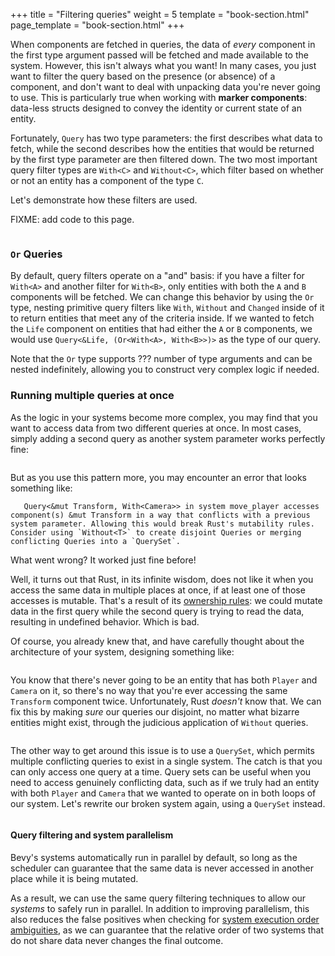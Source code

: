 +++
title = "Filtering queries"
weight = 5
template = "book-section.html"
page_template = "book-section.html"
+++

When components are fetched in queries, the data of *every* component in the first type argument passed will be fetched and made available to the system.
However, this isn't always what you want!
In many cases, you just want to filter the query based on the presence (or absence) of a component, and don't want to deal with unpacking data you're never going to use.
This is particularly true when working with **marker components**: data-less structs designed to convey the identity or current state of an entity.

Fortunately, `Query` has two type parameters: the first describes what data to fetch, while the second describes how the entities that would be returned by the first type parameter are then filtered down.
The two most important query filter types are `With<C>` and `Without<C>`, which filter based on whether or not an entity has a component of the type `C`.

Let's demonstrate how these filters are used.

FIXME: add code to this page.
```rust

```

### `Or` Queries

By default, query filters operate on a "and" basis: if you have a filter for `With<A>` and another filter for `With<B>`, only entities with both the `A` and `B` components will be fetched.
We can change this behavior by using the `Or` type, nesting primitive query filters like `With`, `Without` and `Changed` inside of it to return entities that meet any of the criteria inside.
If we wanted to fetch the `Life` component on entities that had either the `A` or `B` components, we would use `Query<&Life, (Or<With<A>, With<B>>)>` as the type of our query.

Note that the `Or` type supports ??? number of type arguments and can be nested indefinitely, allowing you to construct very complex logic if needed.

### Running multiple queries at once

As the logic in your systems become more complex, you may find that you want to access data from two different queries at once.
In most cases, simply adding a second query as another system parameter works perfectly fine:

```rust

```

But as you use this pattern more, you may encounter an error that looks something like:

```
   Query<&mut Transform, With<Camera>> in system move_player accesses component(s) &mut Transform in a way that conflicts with a previous system parameter. Allowing this would break Rust's mutability rules. Consider using `Without<T>` to create disjoint Queries or merging conflicting Queries into a `QuerySet`.
```

What went wrong? It worked just fine before!

Well, it turns out that Rust, in its infinite wisdom,
does not like it when you access the same data in multiple places at once,
if at least one of those accesses is mutable.
That's a result of its [ownership rules](https://doc.rust-lang.org/book/ch04-01-what-is-ownership.html): we could mutate data in the first query while the second query is trying to read the data, resulting in undefined behavior.
Which is bad.

Of course, you already knew that, and have carefully thought about the architecture of your system, designing something like:

```rust

```

You know that there's never going to be an entity that has both `Player` and `Camera` on it, so there's no way that you're ever accessing the same `Transform` component twice.
Unfortunately, Rust *doesn't* know that.
We can fix this by making *sure* our queries our disjoint, no matter what bizarre entities might exist, through the judicious application of `Without` queries.

```rust

```

The other way to get around this issue is to use a `QuerySet`, which permits multiple conflicting queries to exist in a single system.
The catch is that you can only access one query at a time.
Query sets can be useful when you need to access genuinely conflicting data, such as if we truly had an entity with both `Player` and `Camera` that we wanted to operate on in both loops of our system.
Let's rewrite our broken system again, using a `QuerySet` instead.

```rust

```

#### Query filtering and system parallelism

Bevy's systems automatically run in parallel by default, so long as the scheduler can guarantee that the same data is never accessed in another place while it is being mutated.

As a result, we can use the same query filtering techniques to allow our *systems* to safely run in parallel.
In addition to improving parallelism, this also reduces the false positives when checking for [system execution order ambiguities](https://docs.rs/bevy/0.5.0/bevy/ecs/schedule/struct.ReportExecutionOrderAmbiguities.html), as we can guarantee that the relative order of two systems that do not share data never changes the final outcome.
